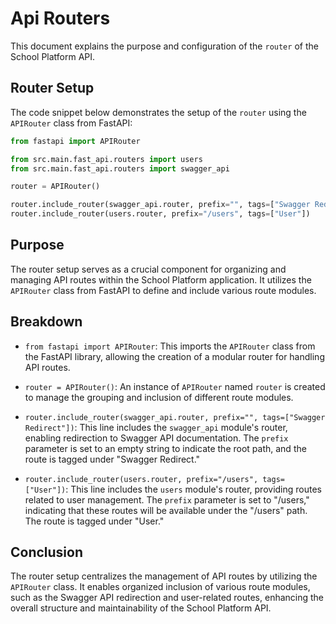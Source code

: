 # Api Routers

This document explains the purpose and configuration of the `router` of the School Platform API.

## Router Setup

The code snippet below demonstrates the setup of the `router` using the `APIRouter` class from FastAPI:

```python
from fastapi import APIRouter

from src.main.fast_api.routers import users
from src.main.fast_api.routers import swagger_api

router = APIRouter()

router.include_router(swagger_api.router, prefix="", tags=["Swagger Redirect"])
router.include_router(users.router, prefix="/users", tags=["User"])
```

## Purpose

The router setup serves as a crucial component for organizing and managing API routes within the School Platform application. It utilizes the `APIRouter` class from FastAPI to define and include various route modules.

## Breakdown

- `from fastapi import APIRouter`: This imports the `APIRouter` class from the FastAPI library, allowing the creation of a modular router for handling API routes.

- `router = APIRouter()`: An instance of `APIRouter` named `router` is created to manage the grouping and inclusion of different route modules.

- `router.include_router(swagger_api.router, prefix="", tags=["Swagger Redirect"])`: This line includes the `swagger_api` module's router, enabling redirection to Swagger API documentation. The `prefix` parameter is set to an empty string to indicate the root path, and the route is tagged under "Swagger Redirect."

- `router.include_router(users.router, prefix="/users", tags=["User"])`: This line includes the `users` module's router, providing routes related to user management. The `prefix` parameter is set to "/users," indicating that these routes will be available under the "/users" path. The route is tagged under "User."

## Conclusion

The router setup centralizes the management of API routes by utilizing the `APIRouter` class. It enables organized inclusion of various route modules, such as the Swagger API redirection and user-related routes, enhancing the overall structure and maintainability of the School Platform API.
